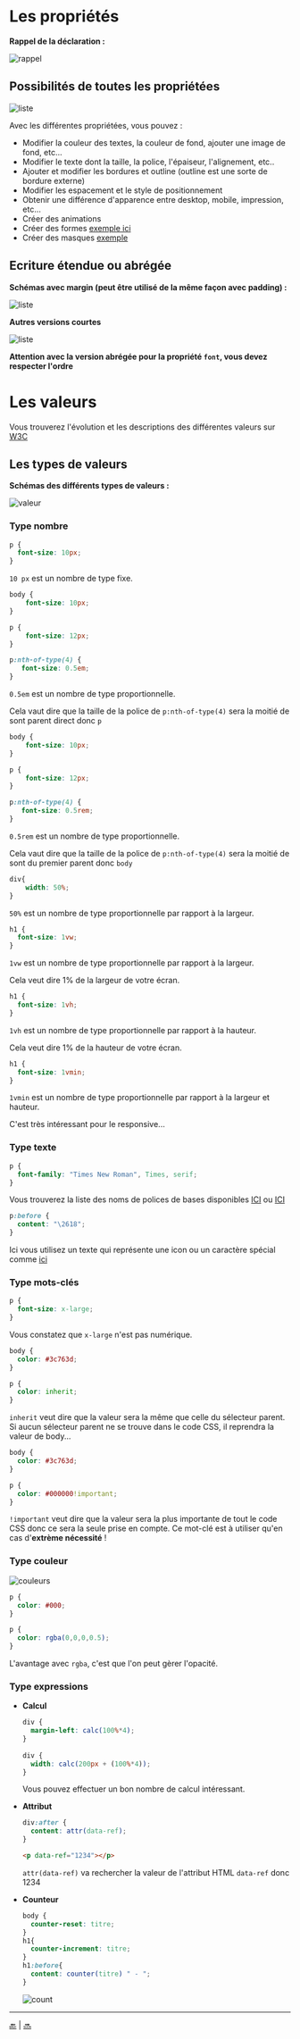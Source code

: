 # Les propriétés

**Rappel de la déclaration :**

![rappel](img/declaration.png)


## Possibilités de toutes les propriétées

![liste](img/listing.png)

Avec les différentes propriétées, vous pouvez :

- Modifier la couleur des textes, la couleur de fond, ajouter une image de fond, etc...
- Modifier le texte dont la taille, la police, l'épaiseur, l'alignement, etc..
- Ajouter et modifier les bordures et outline (outline est une sorte de bordure externe)
- Modifier les espacement et le style de positionnement
- Obtenir une différence d'apparence entre desktop, mobile, impression, etc...
- Créer des animations
- Créer des formes [exemple ici](https://css-tricks.com/examples/ShapesOfCSS/)
- Créer des masques [exemple](https://css-tricks.com/clipping-masking-css/)



## Ecriture étendue ou abrégée

**Schémas avec margin (peut être utilisé de la même façon avec padding) :**


![liste](img/margin-1.png)


**Autres versions courtes**


![liste](img/courtes.png)


**Attention avec la version abrégée pour la propriété ``font``, vous devez respecter l'ordre**


# Les valeurs

Vous trouverez l'évolution et les descriptions des différentes valeurs sur [W3C](https://www.w3.org/TR/css-values-3/)


## Les types de valeurs

**Schémas des différents types de valeurs :**

![valeur](img/valeurs.png)

### Type nombre


```css
p {
  font-size: 10px;
}
```

`` 10 px `` est un nombre de type fixe.


```css
body {
    font-size: 10px;
}

p {
    font-size: 12px;
}

p:nth-of-type(4) {
   font-size: 0.5em;
}
```

`` 0.5em `` est un nombre de type proportionnelle.

Cela vaut dire que la taille de la police de ```p:nth-of-type(4)``` sera la moitié de sont parent direct donc ``p``


```css
body {
    font-size: 10px;
}

p {
    font-size: 12px;
}

p:nth-of-type(4) {
   font-size: 0.5rem;
}
```

`` 0.5rem `` est un nombre de type proportionnelle.

Cela vaut dire que la taille de la police de ```p:nth-of-type(4)``` sera la moitié de sont du premier parent donc ``body``


```css
div{
    width: 50%;
}
```

`` 50% `` est un nombre de type proportionnelle par rapport à la largeur.


```css
h1 {
  font-size: 1vw;
}
```

`` 1vw `` est un nombre de type proportionnelle par rapport à la largeur.

Cela veut dire 1% de la largeur de votre écran.


```css
h1 {
  font-size: 1vh;
}
```

`` 1vh `` est un nombre de type proportionnelle par rapport à la hauteur.

Cela veut dire 1% de la hauteur de votre écran.


```css
h1 {
  font-size: 1vmin;
}
```

`` 1vmin `` est un nombre de type proportionnelle par rapport à la largeur et hauteur.

C'est très intéressant pour le responsive...



### Type texte

```css
p {
  font-family: "Times New Roman", Times, serif;
}
```

Vous trouverez la liste des noms de polices de bases disponibles [ICI](https://www.w3schools.com/cssref/css_websafe_fonts.asp) ou [ICI](https://www.w3.org/Style/Examples/007/fonts.fr.html)

```css
p:before {
  content: "\2618";
}
```

Ici vous utilisez un texte qui représente une icon ou un caractère spécial comme [ici](https://unicode-table.com/fr/#0063)
        
### Type mots-clés

```css
p {
  font-size: x-large;
}
```

Vous constatez que ``x-large`` n'est pas numérique.

```css
body {
  color: #3c763d;
}

p {
  color: inherit;
}
```

``inherit`` veut dire que la valeur sera la même que celle du sélecteur parent. 
Si aucun sélecteur parent ne se trouve dans le code CSS, il reprendra la valeur de body...

```css
body {
  color: #3c763d;
}

p {
  color: #000000!important;
}
```

``!important`` veut dire que la valeur sera la plus importante de tout le code CSS donc ce sera la seule prise en compte.
Ce mot-clé est à utiliser qu'en cas d'**extrème nécessité** !


### Type couleur

![couleurs](img/couleurs.png)


```css
p {
  color: #000;
}
```

```css
p {
  color: rgba(0,0,0,0.5);
}
```

L'avantage avec ``rgba``, c'est que l'on peut gèrer l'opacité.



### Type expressions


- **Calcul**

    ```css
    div {
      margin-left: calc(100%*4);
    }
      
    div {
      width: calc(200px + (100%*4));
    }
    ```
    
    Vous pouvez effectuer un bon nombre de calcul intéressant.
    
    
    
- **Attribut**
   
    ```css
    div:after {
      content: attr(data-ref);
    }
    ```
    
    ```html
    <p data-ref="1234"></p>
    ```
    
    ``attr(data-ref)`` va rechercher la valeur de l'attribut HTML ``data-ref`` donc 1234
    
    
    
- **Counteur**
    
    ```css
    body {
      counter-reset: titre;
    }
    h1{
      counter-increment: titre;
    }
    h1:before{
      content: counter(titre) " - ";
    }
    ```
    
    ![count](img/count1.png)
    
    
    
    



---

[:back:](../chapitre-5/chapitre-5.md) | [:soon:]()    
    
    